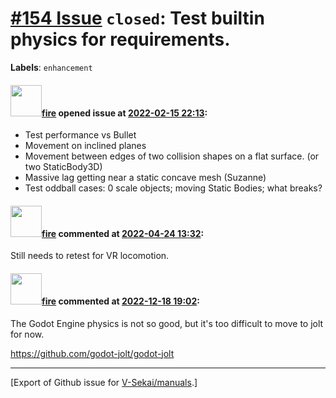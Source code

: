 # [\#154 Issue](https://github.com/V-Sekai/manuals/issues/154) `closed`: Test builtin physics for requirements.
**Labels**: `enhancement`


#### <img src="https://avatars.githubusercontent.com/u/32321?u=c2e06a3d2b49a467aa907e54aa259516440267cc&v=4" width="50">[fire](https://github.com/fire) opened issue at [2022-02-15 22:13](https://github.com/V-Sekai/manuals/issues/154):

* Test performance vs Bullet
* Movement on inclined planes
* Movement between edges of two collision shapes on a flat surface. (or two StaticBody3D)
* Massive lag getting near a static concave mesh (Suzanne)
* Test oddball cases: 0 scale objects; moving Static Bodies; what breaks?

#### <img src="https://avatars.githubusercontent.com/u/32321?u=c2e06a3d2b49a467aa907e54aa259516440267cc&v=4" width="50">[fire](https://github.com/fire) commented at [2022-04-24 13:32](https://github.com/V-Sekai/manuals/issues/154#issuecomment-1107842936):

Still needs to retest for VR locomotion.

#### <img src="https://avatars.githubusercontent.com/u/32321?u=c2e06a3d2b49a467aa907e54aa259516440267cc&v=4" width="50">[fire](https://github.com/fire) commented at [2022-12-18 19:02](https://github.com/V-Sekai/manuals/issues/154#issuecomment-1356854886):

The Godot Engine physics is not so good, but it's too difficult to move to jolt for now.

https://github.com/godot-jolt/godot-jolt


-------------------------------------------------------------------------------



[Export of Github issue for [V-Sekai/manuals](https://github.com/V-Sekai/manuals).]
